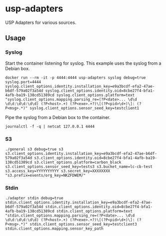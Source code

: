 # usp-adapters
USP Adapters for various sources.

## Usage

### Syslog
Start the container listening for syslog. This example uses the syslog from a Debian box.
```
docker run --rm -it -p 4444:4444 usp-adapters syslog debug=true syslog.port=4444 syslog.client_options.identity.installation_key=e9a3bcdf-efa2-47ae-b6df-579a02f3a54d syslog.client_options.identity.oid=8cbe27f4-bfa1-4afb-ba19-138cd51389cd syslog.client_options.platform=text "syslog.client_options.mapping.parsing_re=(?P<date>... \d\d \d\d:\d\d:\d\d) (?P<host>.+) (?P<exe>.+?)\[(?P<pid>\d+)\]: (?P<msg>.*)" syslog.client_options.sensor_seed_key=testclient1
```

Pipe the syslog from a Debian box to the container.
```
journalctl -f -q | netcat 127.0.0.1 4444
```

### S3

```
./general s3 debug=true s3 s3.client_options.identity.installation_key=e9a3bcdf-efa2-47ae-b6df-579a02f3a54d s3.client_options.identity.oid=8cbe27f4-bfa1-4afb-ba19-138cd51389cd s3.client_options.platform=carbon_black s3.client_options.sensor_seed_key=tests3 s3.bucket_name=lc-cb-test s3.access_key=YYYYYYYYYY s3.secret_key=XXXXXXXX  "s3.prefix=events/org_key=NKZFDWEM/"
```

### Stdin

```
./adapter stdin debug=true stdin.client_options.identity.installation_key=e9a3bcdf-efa2-47ae-b6df-579a02f3a54d stdin.client_options.identity.oid=8cbe27f4-bfa1-4afb-ba19-138cd51389cd stdin.client_options.platform=text "stdin.client_options.mapping.parsing_re=(?P<date>... \d\d \d\d:\d\d:\d\d) (?P<host>.+) (?P<exe>.+?)\[(?P<pid>\d+)\]: (?P<msg>.*)" stdin.client_options.sensor_seed_key=testclient3 stdin.client_options.mapping.sensor_key_path
```